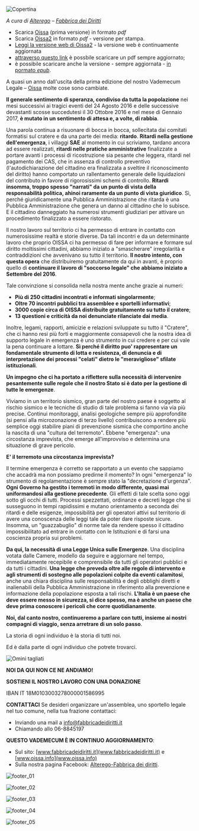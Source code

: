 ![Copertina](https://raw.githubusercontent.com/RicostruzioneTrasparente/oissa2webbook/master/resources/oissa2CoverGitbook.png)

*A cura di [Alterego](http://www.fabbricadeidiritti.it/) – [Fabbrica dei Diritti](https://www.facebook.com/fabbricadeidiritti/)*

* Scarica [Oissa](https://github.com/RicostruzioneTrasparente/oissa2webbook/raw/master/resources/Oissa.pdf) (prima versione) in formato *pdf*
* Scarica [Oissa2](https://github.com/RicostruzioneTrasparente/oissa2webbook/raw/master/resources/Oissa_2.pdf) in formato *pdf* - versione per stampa.
* [Leggi la versione web di Oissa2](https://ricostruzionetrasparente.gitbooks.io/oissa2webbook/content/00/prefazione.html) - la versione web è continuamente aggiornata
 * [attraverso questo link](https://www.gitbook.com/download/pdf/book/ricostruzionetrasparente/oissa2webbook) è possbile scaricare un pdf sempre aggiornato;
 * è possibile scaricare anche la versione - sempre aggiornata - [in pormato *epub*](https://www.gitbook.com/download/epub/book/ricostruzionetrasparente/oissa2webbook).

A quasi un anno dall'uscita della prima edizione del nostro Vademecum
Legale – [Oissa](http://www.fabbricadeidiritti.it/2017/11/17/il-vademecum-legale-oissa-tutto-quello-che-ce-da-sapere-sulla-disciplina-post-sisma/) molte cose sono cambiate.

**Il generale sentimento di speranza, condiviso da tutta la popolazione** nei mesi successivi ai tragici eventi del 24 Agosto 2016 e delle successive devastanti scosse succedutesi il 30 Ottobre 2016 e nel mese di Gennaio 2017, **è mutato in un sentimento di attesa e, a volte, di rabbia**.

Una parola continua a risuonare di bocca in bocca, sollecitata dai comitati formatisi sul cratere e da una parte dei media: **ritardo**.
**Ritardi nella gestione dell'emergenza**, i villaggi **SAE** al momento in cui scriviamo, tardano ancora ad essere realizzati, **ritardi nelle pratiche amministrative** finalizzate a portare avanti i processi di ricostruzione sia pesante che leggera, ritardi nel pagamento dei CAS, che in assenza di controllo preventivo (l'autodichiarazione del cittadino era finalizzata a sveltire il riconoscimento del diritto) hanno comportato un rallentamento generale delle liquidazioni del contributo in favore di rigorosissimi schemi di controllo.
**Ritardi insomma, troppo spesso "narrati" da un punto di vista della responsabilità politica, ahinoi raramente da un punto di vista giuridico**. Sì, perché giuridicamente una Pubblica Amministrazione che ritarda è una Pubblica Amministrazione che genera un danno al cittadino che lo subisce. E il cittadino danneggiato ha numerosi strumenti giudiziari per attivare un procedimento finalizzato a essere ristorato.

Il nostro lavoro sul territorio ci ha permesso di entrare in contatto con numerosissime realtà e storie diverse. Da tali incontri e da un determinante lavoro che proprio OISSA ci ha permesso di fare per informare e formare sul diritto moltissimi cittadini, abbiamo iniziato a "smascherare" irregolarità e contraddizioni che avvenivano su tutto il territorio.
**Il nostro intento, con questa opera** che distribuiremo gratuitamente da qui in avanti, è proprio quello di **continuare il lavoro di "soccorso legale" che abbiamo iniziato a Settembre del 2016**.

Tale convinzione si consolida nella nostra mente anche grazie ai numeri:

* **Più di 250 cittadini incontrati e informati singolarmente**;
* **Oltre 70 incontri pubblici tra assemblee e sportelli informativi**;
* **3000 copie circa di OISSA distribuite gratuitamente su tutto il cratere**;
* **13 questioni e criticità da noi denunciate rilanciate dai media**.

Inoltre, legami, rapporti, amicizie e relazioni sviluppate su tutto il "Cratere", che ci hanno resi più forti e maggiormente consapevoli che la nostra idea di supporto legale in emergenza è uno strumento in cui credere e per cui vale la pena continuare a lottare. **Sì perché il diritto puo' rappresentare un fondamentale strumento di lotta e resistenza, di denuncia e di interpretazione dei processi "celati" dietro le "meravigliose" sfilate istituzionali**.

**Un impegno che ci ha portato a riflettere sulla necessità di intervenire pesantemente sulle regole che il nostro Stato si è dato per la gestione di tutte le emergenze**.

Viviamo in un territorio sismico, gran parte del nostro paese è soggetto al rischio sismico e le tecniche di studio di tale problema si fanno via via più precise.
Continui monitoraggi, analisi geologiche sempre più approfondite (si pensi alla microzonazione di terzo livello) contribuiscono a rendere più semplice oggi stabilire piani di prevenzione sismica che comportino anche la nascita di una "cultura del terremoto".
Ebbene "emergenza": una circostanza imprevista, che emerge all'improvviso e determina una situazione di grave pericolo.

**E' il terremoto una circostanza imprevista?**

Il termine emergenza è corretto se rapportato a un evento che sappiamo che accadrà ma non possiamo predirne il momento? In ogni "emergenza" lo strumento di regolamentazione è sempre stato la "decretazione d'urgenza".
**Ogni Governo ha gestito i terremoti in modo differente, quasi mai uniformandosi alla gestione precedente**.
Gli effetti di tale scelta sono oggi sotto gli occhi di tutti.
Processi spezzettati, ordinanze e decreti legge che si susseguono in tempi rapidissimi e mutano orientamento a seconda dei ritardi e delle esigenze, impossibilità per gli operatori attivi sul territorio di avere una conoscenza delle leggi tale da poter dare risposte sicure. Insomma, un "guazzabuglio" di norme tale da rendere spesso il cittadino impossibilitato ad entrare in contatto con le Istituzioni e di farsi una coscienza propria sui problemi.

**Da qui, la necessità di una Legge Unica sulle Emergenze**. Una disciplina votata dalle Camere, modello da seguire e aggiornare nel tempo, immediatamente recepibile e comprensibile da tutti gli operatori pubblici e da tutti i cittadini. **Una legge che preveda oltre alle regole di intervento e agli strumenti di sostegno alle popolazioni colpite da eventi calamitosi**, anche una chiara disciplina sulle responsabilità e degli obblighi diretti e inalienabili della Pubblica Amministrazione in riferimento alla prevenzione e informazione della popolazione esposta a tali rischi. **L'Italia è un paese che deve essere messo in sicurezza, si dice spesso, ma è anche un paese che deve prima conoscere i pericoli che corre quotidianamente**.

**Noi, dal canto nostro, continueremo a parlare con tutti, insieme ai nostri compagni di viaggio, senza arretrare di un solo passo**.

La storia di ogni individuo è la storia di tutti noi.

Ed è dalla parte di ogni individuo che potrete trovarci.

![Omini tagliati](./00/resources/omini_tagliati.png)

**NOI DA QUI NON CE NE ANDIAMO!**

**SOSTIENI IL NOSTRO LAVORO CON UNA DONAZIONE**

IBAN IT 18M0103003278000001586995

**CONTATTACI**
Se desideri organizzare un'assemblea, uno sportello legale nel tuo comune,
nella tua frazione contattaci:
* Inviando una mail a info@fabbricadeidiritti.it
* Chiamando allo 06-8845197

**QUESTO VADEMECUM È IN CONTINUO AGGIORNAMENTO**:
* Sul sito: [www.fabbricadeidiritti.it](www.fabbricadeidiritti.it) e [www.oissa.info](www.oissa.info)
* Sulla nostra pagina Facebook: [Alterego-Fabbrica dei diritti](https://www.facebook.com/fabbricadeidiritti/).

![footer_01](./00/resources/footer_01.png)

![footer_02](./00/resources/footer_02.png)

![footer_03](./00/resources/footer_03.png)

![footer_04](./00/resources/footer_04.png)

![footer_05](./00/resources/footer_05.png)


